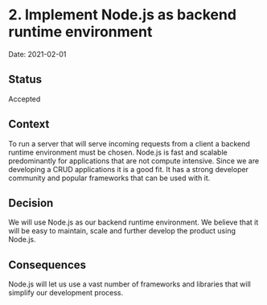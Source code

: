 # 2. Implement Node.js as backend runtime environment

Date: 2021-02-01

## Status

Accepted

## Context

To run a server that will serve incoming requests from a client a backend runtime environment must be chosen. Node.js is fast and scalable predominantly for applications that are not compute intensive. Since we are developing a CRUD applications it is a good fit. It has a strong developer community and popular frameworks that can be used with it.

## Decision

We will use Node.js as our backend runtime environment. We believe that it will be easy to maintain, scale and further develop the product using Node.js.

## Consequences

Node.js will let us use a vast number of frameworks and libraries that will simplify our development process.